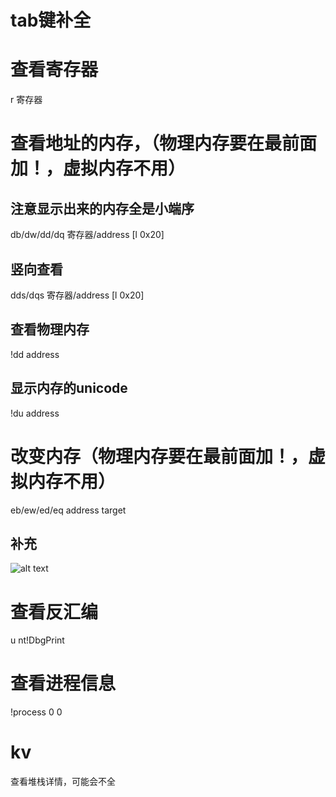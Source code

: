 # tab键补全

# 查看寄存器
r 寄存器

# 查看地址的内存，（物理内存要在最前面加！，虚拟内存不用）
## 注意显示出来的内存全是小端序
db/dw/dd/dq 寄存器/address [l 0x20]
## 竖向查看
dds/dqs 寄存器/address [l 0x20]
## 查看物理内存
!dd address
## 显示内存的unicode
!du address

# 改变内存（物理内存要在最前面加！，虚拟内存不用）
eb/ew/ed/eq address target
## 补充
![alt text](image.png)

# 查看反汇编
u nt!DbgPrint

# 查看进程信息
!process 0 0

# kv
查看堆栈详情，可能会不全

